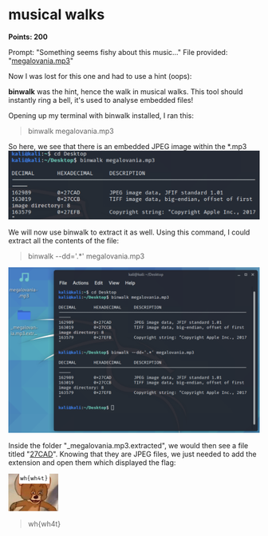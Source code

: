 # musical walks
**Points: 200**

Prompt: "Something seems fishy about this music..."
File provided: "[megalovania.mp3](megalovania.mp3)"

Now I was lost for this one and had to use a hint (oops):

**binwalk** was the hint, hence the walk in musical walks. This tool should instantly ring a bell, it's used to analyse embedded files!

Opening up my terminal with binwalk installed, I ran this:
>binwalk megalovania.mp3

So here, we see that there is an embedded JPEG image within the *.mp3
![Peep](results.png)

We will now use binwalk to extract it as well. Using this command, I could extract all the contents of the file:
>binwalk --dd='.*' megalovania.mp3

![Extracted](extracted.png)

Inside the folder "_megalovania.mp3.extracted", we would then see a file titled "[27CAD](27CAD.jpg)". Knowing that they are JPEG files, we just needed to add the extension and open them which displayed the flag:

![flag](_megalovania.mp3.extracted/27CAD.jpg)
> wh{wh4t}
